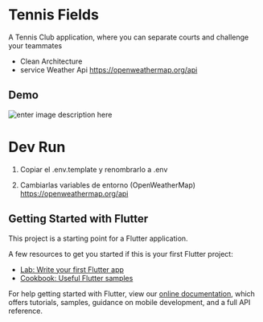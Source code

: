 # Tennis Fields



A Tennis Club application, where you can separate courts and challenge your teammates

* Clean Architecture
* service Weather Api https://openweathermap.org/api

## Demo
   ![enter image description here](https://i.ibb.co/bNwqCNf/show-app-20.gif)

  

# Dev Run

  

1. Copiar el .env.template y renombrarlo a .env

2. Cambiarlas variables de entorno (OpenWeatherMap)
 https://openweathermap.org/api

## Getting Started with Flutter

This project is a starting point for a Flutter application.

A few resources to get you started if this is your first Flutter project:

- [Lab: Write your first Flutter app](https://flutter.dev/docs/get-started/codelab)
- [Cookbook: Useful Flutter samples](https://flutter.dev/docs/cookbook)

For help getting started with Flutter, view our
[online documentation](https://flutter.dev/docs), which offers tutorials,
samples, guidance on mobile development, and a full API reference.
